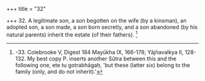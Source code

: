 +++
title = "32"

+++
32. A legitimate son, a son begotten on the wife (by a kinsman), an adopted son, a son made, a son born secretly, and a son abandoned (by his natural parents) inherit the estate (of their fathers). [^31] 


[^31]:  -33. Colebrooke V, Digest 184 Mayūkha IX, 166-178; Yājñavalkya II, 128-132. My best copy P. inserts another Sūtra between this and the following one, ete tu gotrabhāgaḥ, 'but these (latter six) belong to the family (only, and do not inherit).'
